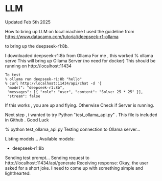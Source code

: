 # LLM
Updated Feb 5th 2025

How to bring up LLM on local machine
 I used the guideline from
    https://www.datacamp.com/tutorial/deepseek-r1-ollama

to bring up the deepseek-r1:8b.

 I downloaded deepseek-r1:8b from Ollama
For me , this worked 
    % ollama serve
       This will bring up Ollama Server (no need for docker)
    This should be running on http://localhost:11434
    
    To test 
    % ollama run deepseek-r1:8b "hello"
    % curl http://localhost:11434/api/chat -d '{
     "model": "deepseek-r1:8b",
     "messages": [{ "role": "user", "content": "Solve: 25 * 25" }],
     "stream": false
If this works , you are up and flying. Otherwise Check if Server is running.

Next step , i wanted to try Python "test_ollama_api.py" . This file is included in Github . Good Luck

  % python test_ollama_api.py
Testing connection to Ollama server...

Listing models...
Available models:
- deepseek-r1:8b

Sending test prompt...
Sending request to http://localhost:11434/api/generate
Receiving response:
<think>
Okay, the user asked for a short joke. I need to come up with something simple and lighthearted.
  
